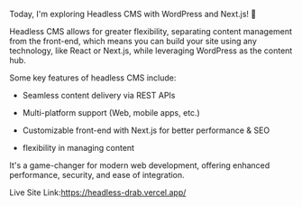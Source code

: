 Today, I'm exploring Headless CMS with WordPress and Next.js! 🚀

Headless CMS allows for greater flexibility, separating content management from the front-end, which means you can build your site using any technology, like React or Next.js, while leveraging WordPress as the content hub.



Some key features of headless CMS include:

  * Seamless content delivery via REST APIs

  * Multi-platform support (Web, mobile apps, etc.)

  * Customizable front-end with Next.js for better performance & SEO

  * flexibility in managing content



It's a game-changer for modern web development, offering enhanced performance, security, and ease of integration.



Live Site Link:https://headless-drab.vercel.app/
